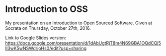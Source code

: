 # Introduction to OSS 

My presentation on an Introduction to Open Sourced Software. 
Given at Socrata on Thursday, October 27th, 2016.

Link to Google Slides version: https://docs.google.com/presentation/d/1dAbUgtRjT8m4N69GBA1OQdCQj5II3wK5wNSWdrjoHs0/edit?usp=sharing


